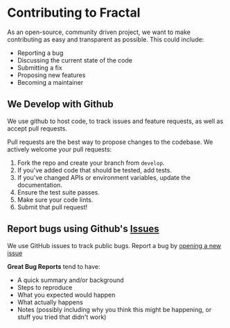 # Contributing to Fractal
As an open-source, community driven project, we want to make contributing as easy and transparent as possible. This could include:

- Reporting a bug
- Discussing the current state of the code
- Submitting a fix
- Proposing new features
- Becoming a maintainer

## We Develop with Github
We use github to host code, to track issues and feature requests, as well as accept pull requests.

Pull requests are the best way to propose changes to the codebase. We actively welcome your pull requests:

1. Fork the repo and create your branch from `develop`.
2. If you've added code that should be tested, add tests.
3. If you've changed APIs or environment variables, update the documentation.
4. Ensure the test suite passes.
5. Make sure your code lints.
6. Submit that pull request!

## Report bugs using Github's [Issues](https://github.com/fractal-framework/fractal/issues)
We use GitHub issues to track public bugs. Report a bug by [opening a new issue](https://github.com/fractal-framework/fractal/issues)

**Great Bug Reports** tend to have:

- A quick summary and/or background
- Steps to reproduce
- What you expected would happen
- What actually happens
- Notes (possibly including why you think this might be happening, or stuff you tried that didn't work)